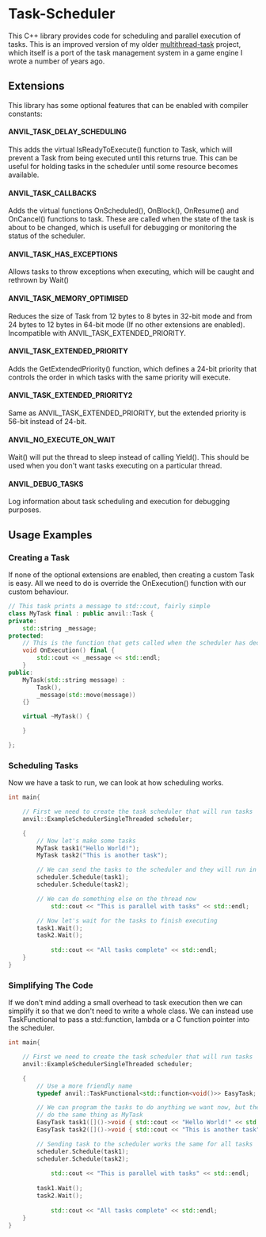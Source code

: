 # Task-Scheduler
This C++ library provides code for scheduling and parallel execution of tasks.
This is an improved version of my older [multithread-task](https://github.com/asmith-git/multithread-task) project, which itself is a port of the task management system in a game engine I wrote a number of years ago.

## Extensions
This library has some optional features that can be enabled with compiler constants:
#### ANVIL_TASK_DELAY_SCHEDULING
This adds the virtual IsReadyToExecute() function to Task, which will prevent a Task from being executed until this returns true. This can be useful for holding tasks in the scheduler until some resource becomes available.
#### ANVIL_TASK_CALLBACKS
Adds the virtual functions OnScheduled(), OnBlock(), OnResume() and OnCancel() functions to task. These are called when the state of the task is about to be changed, which is usefull for debugging or monitoring the status of the scheduler.
#### ANVIL_TASK_HAS_EXCEPTIONS
Allows tasks to throw exceptions when executing, which will be caught and rethrown by Wait()
#### ANVIL_TASK_MEMORY_OPTIMISED
Reduces the size of Task from 12 bytes to 8 bytes in 32-bit mode and from 24 bytes to 12 bytes in 64-bit mode (If no other extensions are enabled).
Incompatible with ANVIL_TASK_EXTENDED_PRIORITY.
#### ANVIL_TASK_EXTENDED_PRIORITY
Adds the GetExtendedPriority() function, which defines a 24-bit priority that controls the order in which tasks with the same priority will execute.
#### ANVIL_TASK_EXTENDED_PRIORITY2
Same as ANVIL_TASK_EXTENDED_PRIORITY, but the extended priority is 56-bit instead of 24-bit.
#### ANVIL_NO_EXECUTE_ON_WAIT
Wait() will put the thread to sleep instead of calling Yield(). This should be used when you don't want tasks executing on a particular thread.
#### ANVIL_DEBUG_TASKS
Log information about task scheduling and execution for debugging purposes.


## Usage Examples
### Creating a Task
If none of the optional extensions are enabled, then creating a custom Task is easy. All we need to do is override the OnExecution() function with our custom behaviour.
```cpp
// This task prints a message to std::cout, fairly simple
class MyTask final : public anvil::Task {
private:
	std::string _message;
protected:
	// This is the function that gets called when the scheduler has decided to run the task
	void OnExecution() final {
		std::cout << _message << std::endl;
	}
public:
	MyTask(std::string message) :
		Task(),
		_message(std::move(message))
	{}

	virtual ~MyTask() {

	}

};
```
### Scheduling Tasks
Now we have a task to run, we can look at how scheduling works.
```cpp
int main{

	// First we need to create the task scheduler that will run tasks
	anvil::ExampleSchedulerSingleThreaded scheduler;

	{
		// Now let's make some tasks
		MyTask task1("Hello World!");
		MyTask task2("This is another task");

		// We can send the tasks to the scheduler and they will run in parallel
		scheduler.Schedule(task1);
		scheduler.Schedule(task2);

		// We can do something else on the thread now
    		std::cout << "This is parallel with tasks" << std::endl;

		// Now let's wait for the tasks to finish executing
		task1.Wait();
		task2.Wait();
    
    		std::cout << "All tasks complete" << std::endl;
	}
}
```
### Simplifying The Code
If we don't mind adding a small overhead to task execution then we can simplify it so that we don't need to write a whole class. We can instead use TaskFunctional to pass a std::function, lambda or a C function pointer into the scheduler.
```cpp
int main{

	// First we need to create the task scheduler that will run tasks
	anvil::ExampleSchedulerSingleThreaded scheduler;

	{
		// Use a more friendly name
		typedef anvil::TaskFunctional<std::function<void()>> EasyTask;

		// We can program the tasks to do anything we want now, but these ones will
		// do the same thing as MyTask
		EasyTask task1([]()->void { std::cout << "Hello World!" << std::endl; });
		EasyTask task2([]()->void { std::cout << "This is another task" << std::endl; });

		// Sending task to the scheduler works the same for all tasks
		scheduler.Schedule(task1);
		scheduler.Schedule(task2);
    
    		std::cout << "This is parallel with tasks" << std::endl;
    
		task1.Wait();
		task2.Wait();
    
    		std::cout << "All tasks complete" << std::endl;
	}
}
```
